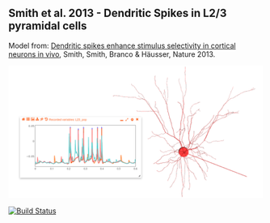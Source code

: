 ## Smith et al. 2013 - Dendritic Spikes in L2/3 pyramidal cells

Model from: [Dendritic spikes enhance stimulus selectivity in cortical neurons in vivo](http://www.nature.com/nature/journal/v503/n7474/full/nature12600.html), Smith, Smith, Branco & Häusser, Nature 2013.

![L23](https://raw.githubusercontent.com/OpenSourceBrain/SmithEtAl2013-L23DendriticSpikes/master/images/L23.png)

[![Build Status](https://travis-ci.org/OpenSourceBrain/SmithEtAl2013-L23DendriticSpikes.svg)](https://travis-ci.org/OpenSourceBrain/SmithEtAl2013-L23DendriticSpikes)


